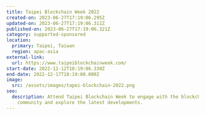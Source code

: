 ```yaml
---
title: Taipei Blockchain Week 2022
created-on: 2023-06-27T17:19:06.295Z
updated-on: 2023-06-27T17:19:06.311Z
published-on: 2023-06-27T17:19:06.321Z
category: supported-sponsored
location:
  primary: Taipei, Taiwan
  region: apac-asia
external-link:
  url: https://www.taipeiblockchainweek.com/
start-date: 2022-12-12T18:19:06.330Z
end-date: 2022-12-17T18:19:00.000Z
image:
  src: /assets/images/tapei-blockchain-2022.png
seo:
  description: Attend Taipei Blockchain Week to engage with the blockchain
    community and explore the latest developments.
---
```

